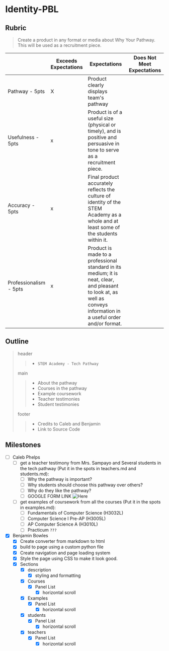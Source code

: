 # Identity-PBL

## Rubric

> Create a product in any format or media about Why Your Pathway. This will be used as a recruitment piece.

|                        | Exceeds Expectations | Expectations                                                                                                                                                          | Does Not Meet Expectations |
| ---------------------- | -------------------- | --------------------------------------------------------------------------------------------------------------------------------------------------------------------- | -------------------------- |
| Pathway - 5pts         | X                    | Product clearly displays team's pathway                                                                                                                               |                            |
| Usefulness - 5pts      | x                    | Product is of a useful size (physical or timely), and is positive and persuasive in tone to serve as a recruitment piece.                                             |                            |
| Accuracy - 5pts        | x                    | Final product accurately reflects the culture of identity of the STEM Academy as a whole and at least some of the students within it.                                 |                            |
| Professionalism - 5pts | x                    | Product is made to a professional standard in its medium; it is neat, clear, and pleasant to look at, as well as conveys information in a useful order and/or format. |                            |

## Outline

> header
> >
> > * `STEM Academy - Tech Pathway`
>
> main
> >
> > * About the pathway
> > * Courses in the pathway
> > * Example coursework
> > * Teacher testimonies
> > * Student testimonies
>
> footer
> >
> > * Credits to Caleb and Benjamin
> > * Link to Source Code

## Milestones

* [ ] Caleb Phelps
  * [ ] get a teacher testimony from Mrs. Sampayo and Several students in the tech pathway (Put it in the spots in teachers.md and students.md):
    * [ ] Why the pathway is important?
    * [ ] Why students should choose this pathway over others?
    * [ ] Why do they like the pathway?
    * [ ] GOOGLE FORM LINK ![Here](https://forms.gle/4nQaBPgMga2XVb9H6)
  * [ ] get examples of coursework from all the courses (Put it in the spots in examples.md):
    * [ ] Fundamentals of Computer Science (H3032L)
    * [ ] Computer Science I Pre-AP (H3005L)
    * [ ] AP Computer Science A (H3010L)
    * [ ] Practicum `???`
* [x] Benjamin Bowles
  * [x] Create converter from markdown to html
  * [x] build to page using a custom python file
  * [x] Create navigation and page loading system
  * [x] Style the page using CSS to make it look good.
  * [x] Sections
    * [x] description
      * [x] styling and formatting
    * [x] Courses
      * [x] Panel List
        * [x] horizontal scroll
    * [x] Examples
      * [x] Panel List
        * [x] horizontal scroll
    * [x] students
      * [x] Panel List
        * [x] horizontal scroll
    * [x] teachers
      * [x] Panel List
        * [x] horizontal scroll
